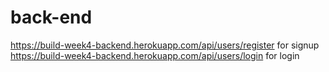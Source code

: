# back-end
https://build-week4-backend.herokuapp.com/api/users/register for signup
https://build-week4-backend.herokuapp.com/api/users/login  for login

